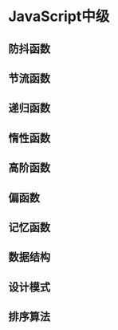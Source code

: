 # JavaScript中级

## 防抖函数

## 节流函数

## 递归函数

## 惰性函数

## 高阶函数

## 偏函数

## 记忆函数

## 数据结构

## 设计模式

## 排序算法
